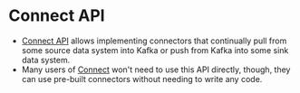 # Connect API
- [Connect API](https://kafka.apache.org/documentation.html#connectapi) allows implementing connectors that continually pull from some source data system into Kafka or push from Kafka into some sink data system.
- Many users of [Connect](../../../../Big-Data/DataConnectors/KafkaConnect.md) won't need to use this API directly, though, they can use pre-built connectors without needing to write any code.